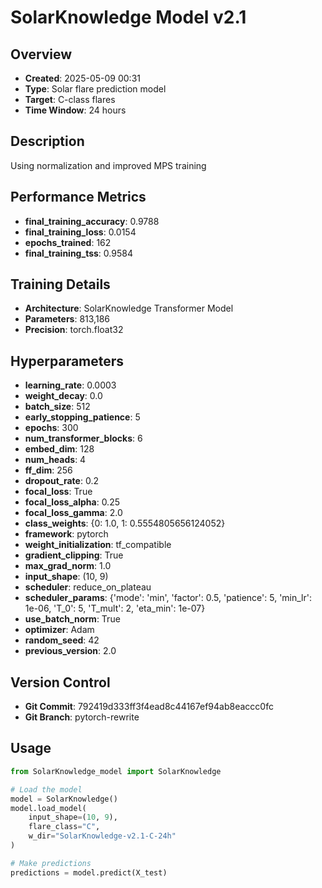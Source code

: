 # SolarKnowledge Model v2.1

## Overview
- **Created**: 2025-05-09 00:31
- **Type**: Solar flare prediction model
- **Target**: C-class flares
- **Time Window**: 24 hours

## Description
Using normalization and improved MPS training

## Performance Metrics
- **final_training_accuracy**: 0.9788
- **final_training_loss**: 0.0154
- **epochs_trained**: 162
- **final_training_tss**: 0.9584


## Training Details
- **Architecture**: SolarKnowledge Transformer Model
- **Parameters**: 813,186
- **Precision**: torch.float32

## Hyperparameters
- **learning_rate**: 0.0003
- **weight_decay**: 0.0
- **batch_size**: 512
- **early_stopping_patience**: 5
- **epochs**: 300
- **num_transformer_blocks**: 6
- **embed_dim**: 128
- **num_heads**: 4
- **ff_dim**: 256
- **dropout_rate**: 0.2
- **focal_loss**: True
- **focal_loss_alpha**: 0.25
- **focal_loss_gamma**: 2.0
- **class_weights**: {0: 1.0, 1: 0.5554805656124052}
- **framework**: pytorch
- **weight_initialization**: tf_compatible
- **gradient_clipping**: True
- **max_grad_norm**: 1.0
- **input_shape**: (10, 9)
- **scheduler**: reduce_on_plateau
- **scheduler_params**: {'mode': 'min', 'factor': 0.5, 'patience': 5, 'min_lr': 1e-06, 'T_0': 5, 'T_mult': 2, 'eta_min': 1e-07}
- **use_batch_norm**: True
- **optimizer**: Adam
- **random_seed**: 42
- **previous_version**: 2.0

## Version Control
- **Git Commit**: 792419d333ff3f4ead8c44167ef94ab8eaccc0fc
- **Git Branch**: pytorch-rewrite

## Usage
```python
from SolarKnowledge_model import SolarKnowledge

# Load the model
model = SolarKnowledge()
model.load_model(
    input_shape=(10, 9),
    flare_class="C",
    w_dir="SolarKnowledge-v2.1-C-24h"
)

# Make predictions
predictions = model.predict(X_test)
```
